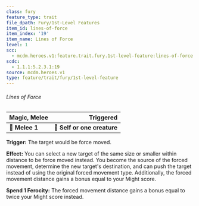 ```yaml
---
class: fury
feature_type: trait
file_dpath: Fury/1st-Level Features
item_id: lines-of-force
item_index: '19'
item_name: Lines of Force
level: 1
scc:
  - mcdm.heroes.v1:feature.trait.fury.1st-level-feature:lines-of-force
scdc:
  - 1.1.1:5.2.3.1:19
source: mcdm.heroes.v1
type: feature/trait/fury/1st-level-feature
---
```


###### Lines of Force

| **Magic, Melee** |               **Triggered** |
| ---------------- | --------------------------: |
| **📏 Melee 1**   | **🎯 Self or one creature** |

**Trigger:** The target would be force moved.

**Effect:** You can select a new target of the same size or smaller within distance to be force moved instead. You become the source of the forced movement, determine the new target's destination, and can push the target instead of using the original forced movement type. Additionally, the forced movement distance gains a bonus equal to your Might score.

**Spend 1 Ferocity:** The forced movement distance gains a bonus equal to twice your Might score instead.
